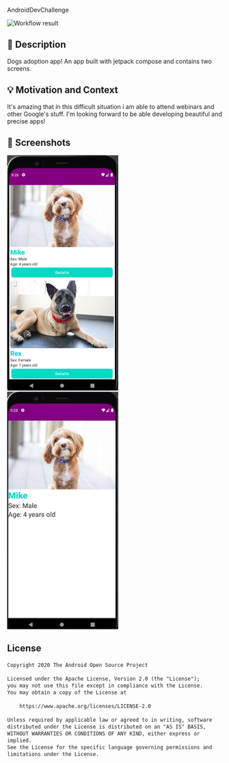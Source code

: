 AndroidDevChallenge

<!--- Replace <OWNER> with your Github Username and <REPOSITORY> with the name of your repository. -->
<!--- You can find both of these in the url bar when you open your repository in github. -->
![Workflow result](https://github.com/WoodyMats/android-dev-challenge-compose/workflows/Check/badge.svg)


## :scroll: Description
<!--- Describe your app in one or two sentences -->
Dogs adoption app! An app built with jetpack compose and contains two screens.


## :bulb: Motivation and Context
<!--- Optionally point readers to interesting parts of your submission. -->
<!--- What are you especially proud of? -->
It's amazing that in this difficult situation i am able to attend webinars and other Google's stuff. I'm looking forward to be able developing beautiful and precise apps!


## :camera_flash: Screenshots
<!-- You can add more screenshots here if you like -->
<img src="/results/screenshot_1.png" width="260">&emsp;<img src="/results/screenshot_2.png" width="260">

## License
```
Copyright 2020 The Android Open Source Project

Licensed under the Apache License, Version 2.0 (the "License");
you may not use this file except in compliance with the License.
You may obtain a copy of the License at

    https://www.apache.org/licenses/LICENSE-2.0

Unless required by applicable law or agreed to in writing, software
distributed under the License is distributed on an "AS IS" BASIS,
WITHOUT WARRANTIES OR CONDITIONS OF ANY KIND, either express or implied.
See the License for the specific language governing permissions and
limitations under the License.
```